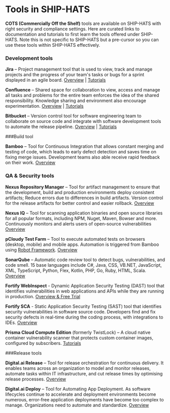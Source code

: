 # Tools in SHIP-HATS 
 
**COTS (Commercially Off the Shelf)** tools are available on SHIP-HATS with right security and compliance settings. Here are curated links to documentation and tutorials to first learn the tools offered under SHIP-HATS. Note this is not specific to SHIP-HATS but a pre-cursor so you can use these tools within SHIP-HATS effectively.  

### Development tools 

**Jira** – Project management tool that is used to view, track and manage projects and the progress of your team's tasks or bugs for a sprint displayed in an agile board. [Overview](https://www.atlassian.com/software/jira/guides/getting-started/overview) | [Tutorials](https://www.atlassian.com/software/jira/guides/getting-started/basics#step-2-pick-a-template) 

**Confluence** – Shared space for collaboration to view, access and manage all tasks and problems for the entire team enforces the idea of the shared responsibility. Knowledge sharing and environment also encourage experimentation. [Overview](https://www.atlassian.com/software/confluence/guides/get-started/confluence-overview#hosting-options) | [Tutorials](https://www.atlassian.com/software/confluence/guides/get-started/set-up) 

**Bitbucket** – Version control tool for software engineering team to collaborate on source code and integrate with software development tools to automate the release pipeline. 
[Overview](https://www.atlassian.com/software/bitbucket/guides/getting-started/overview) | [Tutorials](https://www.atlassian.com/software/bitbucket/guides/basics/bitbucket-interface#your-work)

###Build tool 

**Bamboo** – Tool for Continuous Integration that allows constant merging and testing of code, which leads to early defect detection and saves time on fixing merge issues. Development teams also able receive rapid feedback on their work. [Overview](https://www.atlassian.com/software/bamboo)  

### QA & Security tools 

**Nexus Repository Manager** – Tool for artifact management to ensure that the development, build and production environments deploy consistent artifacts; Reduce errors due to differences in build artifacts. Version control for the release artifacts for better control and easier rollback. [Overview](https://www.sonatype.com/product-nexus-repository)

**Nexus IQ** – Tool for scanning application binaries and open source libraries for all popular formats, including NPM, Nuget, Maven, Bowser and more. Continuously monitors and alerts users of open-source vulnerabilities [Overview](https://www.sonatype.com/nexus-iq-server)

**pCloudy Test Farm** – Tool to execute automated tests on browsers (desktop, mobile) and mobile apps. Automation is triggered from Bamboo using [Robot Framework](https://robotframework.org/). [Overview](https://www.pcloudy.com/) 

**SonarQube** – Automatic code review tool to detect bugs, vulnerabilities, and code smell. 15 base languages include C#, Java, CSS, VB.NET, JavaScript, XML, TypeScript, Python, Flex, Kotlin, PHP, Go, Ruby, HTML, Scala. [Overview](https://docs.sonarqube.org/latest/) 

**Fortify WebInspect** - Dynamic Application Security Testing (DAST) tool that identifies vulnerabilities in web applications and APIs while they are running in production. [Overview & Free Trial](https://www.microfocus.com/en-us/products/webinspect-dynamic-analysis-dast/overview)

**Fortify SCA** - Static Application Security Testing (SAST) tool that identifies security vulnerabilities in software source code. Developers find and fix security defects in real-time during the coding process, with integrations to IDEs. [Overview](https://www.microfocus.com/en-us/products/static-code-analysis-sast/overview)

**Prisma Cloud Compute Edition** (formerly TwistLock) – A cloud native container vulnerability scanner that protects custom container images, configured by subscribers. [Tutorials](https://docs.paloaltonetworks.com/prisma/prisma-cloud.html)

###Release tools 

**Digital.ai Release** – Tool for release orchestration for continuous delivery. It enables teams across an organization to model and monitor releases, automate tasks within IT infrastructure, and cut release times by optimising release processes. [Overview](https://digital.ai/resources/release)

**Digital.ai Deploy** – Tool for Automating App Deployment.  As software lifecycles continue to accelerate and deployment environments become numerous, error-free application deployments have become too complex to manage. Organizations need to automate and standardize. [Overview](https://digital.ai/resources/deploy) 

